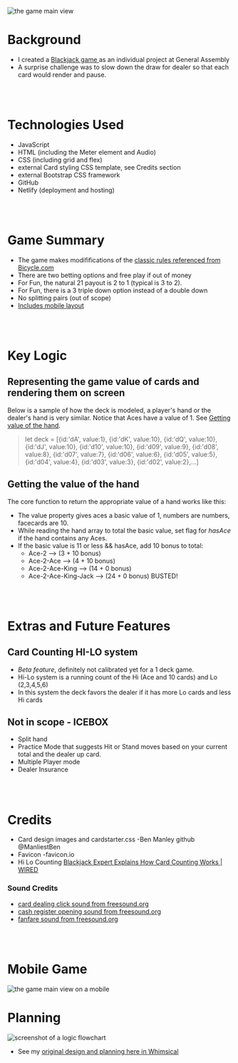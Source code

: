 ![the game main view](./images/screen-shots/game-image-1.png?raw=true "a image captured from the game")

# Background
- I created a [ Blackjack game ](https://thepika206-play-blackjack.netlify.app/)as an individual project at General Assembly
- A surprise challenge was to slow down the draw for dealer so that each card would render and pause.
<br>
<br>
  
# Technologies Used
- JavaScript
- HTML (including the Meter element and Audio)
- CSS (including grid and flex)
- external Card styling CSS template, see Credits section
- external Bootstrap CSS framework
- GitHub
- Netlify (deployment and hosting)
<br>
<br>

# Game Summary
- The game makes modififications of the [classic rules referenced from Bicycle.com](https://bicyclecards.com/how-to-play/blackjack/)
- There are two betting options and free play if out of money
- For Fun, the natural 21 payout is 2 to 1 (typical is 3 to 2).
- For Fun, there is a 3 triple down option instead of a double down
- No splitting pairs (out of scope)
- [Includes mobile layout](#mobile-game)
<br>
<br>


# Key Logic
## Representing the game value of cards and rendering them on screen
Below is a sample of how the deck is modeled, a player's hand or the dealer's hand is very similar.  Notice that Aces have a value of 1.  See [Getting value of the hand](#getting-the-value-of-the-hand).
> let deck = [{id:'dA', value:1},
  {id:'dK', value:10},
  {id:'dQ', value:10},
  {id:'dJ', value:10},
  {id:'d10', value:10},
  {id:'d09', value:9},
  {id:'d08', value:8},
  {id:'d07', value:7},
  {id:'d06', value:6},
  {id:'d05', value:5},
  {id:'d04', value:4},
  {id:'d03', value:3},
  {id:'d02', value:2},...]
## Getting the value of the hand
The core function to return the appropriate value of a hand works like this:
- The value property gives aces a basic value of 1, numbers are numbers, facecards are 10.
- While reading the hand array to total the basic value, set flag for *hasAce* if the hand contains any Aces.
- If the basic value is 11 or less && hasAce, add 10 bonus to total:
  - Ace-2 --> (3 + 10 bonus)
  - Ace-2-Ace --> (4 + 10 bonus)
  - Ace-2-Ace-King --> (14 + 0 bonus)
  - Ace-2-Ace-King-Jack --> (24 + 0 bonus) BUSTED!
<br>
<br>

# Extras and Future Features
## Card Counting HI-LO system
- *Beta feature*, definitely not calibrated yet for a 1 deck game.
- Hi-Lo system is a running count of the Hi (Ace and 10 cards) and Lo (2,3,4,5,6)
- In this system the deck favors the dealer if it has more Lo cards and less Hi cards
## Not in scope - ICEBOX
- Split hand
- Practice Mode that suggests Hit or Stand moves based on your current total and the dealer up card.
- Multiple Player mode
- Dealer Insurance
<br>
<br>

# Credits
- Card design images and cardstarter.css -Ben Manley   github @ManliestBen
- Favicon -favicon.io
- Hi Lo Counting [Blackjack Expert Explains How Card Counting Works | WIRED](https://www.youtube.com/watch?v=G_So72lFNIU)
### Sound Credits
  - [card dealing click sound from freesound.org](https://freesound.org/people/EminYILDIRIM/sounds/536108/)
  - [cash register opening sound from freesound.org](https://freesound.org/people/hgernhardt/sounds/402651/)
  - [fanfare sound from freesound.org](https://freesound.org/people/plasterbrain/sounds/397354/)
<br>
<br>

# Mobile Game
![the game main view on a mobile](./images/screen-shots/game-image-2.png?raw=true "image captured from game")
# Planning
![screenshot of a logic flowchart](./images/screen-shots/game-flow.png?raw=true "flow chart from planning")
- See my [original design and planning here in Whimsical](https://whimsical.com/blackjack-planning-HpVFNvKGdZD6gHu6N8P7yz#)